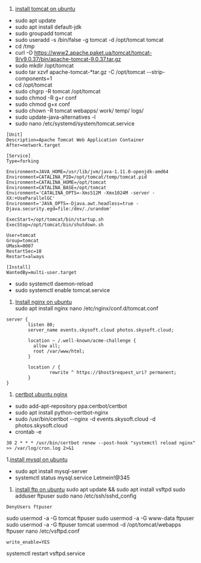 1. [install tomcat on ubuntu](https://www.digitalocean.com/community/tutorials/install-tomcat-9-ubuntu-1804-ru)  
* sudo apt update  
* sudo apt install default-jdk
* sudo groupadd tomcat
* sudo useradd -s /bin/false -g tomcat -d /opt/tomcat tomcat
* cd /tmp
* curl -O https://www2.apache.paket.ua/tomcat/tomcat-9/v9.0.37/bin/apache-tomcat-9.0.37.tar.gz
* sudo mkdir /opt/tomcat
* sudo tar xzvf apache-tomcat-*tar.gz -C /opt/tomcat --strip-components=1
* cd /opt/tomcat
* sudo chgrp -R tomcat /opt/tomcat
* sudo chmod -R g+r conf
* sudo chmod g+x conf
* sudo chown -R tomcat webapps/ work/ temp/ logs/
* sudo update-java-alternatives -l
* sudo nano /etc/systemd/system/tomcat.service
```text
[Unit]
Description=Apache Tomcat Web Application Container
After=network.target

[Service]
Type=forking

Environment=JAVA_HOME=/usr/lib/jvm/java-1.11.0-openjdk-amd64
Environment=CATALINA_PID=/opt/tomcat/temp/tomcat.pid
Environment=CATALINA_HOME=/opt/tomcat
Environment=CATALINA_BASE=/opt/tomcat
Environment='CATALINA_OPTS=-Xms512M -Xmx1024M -server -XX:+UseParallelGC'
Environment='JAVA_OPTS=-Djava.awt.headless=true -Djava.security.egd=file:/dev/./urandom'

ExecStart=/opt/tomcat/bin/startup.sh
ExecStop=/opt/tomcat/bin/shutdown.sh

User=tomcat
Group=tomcat
UMask=0007
RestartSec=10
Restart=always

[Install]
WantedBy=multi-user.target
```
* sudo systemctl daemon-reload
* sudo systemctl enable tomcat.service

1. [Install nginx on ubuntu](https://www.digitalocean.com/community/tutorials/nginx-ubuntu-18-04-ru)  
sudo apt install nginx
nano /etc/nginx/conf.d/tomcat.conf

```text
server {
        listen 80;
        server_name events.skysoft.cloud photos.skysoft.cloud;

        location ~ /.well-known/acme-challenge {
          allow all;
          root /var/www/html;
        }

        location / {
                rewrite ^ https://$host$request_uri? permanent;
        }
}
```


1. [certbot ubuntu nginx](https://www.digitalocean.com/community/tutorials/nginx-let-s-encrypt-ubuntu-18-04-ru)
* sudo add-apt-repository ppa:certbot/certbot
* sudo apt install python-certbot-nginx
* sudo /usr/bin/certbot --nginx -d events.skysoft.cloud -d photos.skysoft.cloud
* crontab -e
```text
30 2 * * * /usr/bin/certbot renew --post-hook "systemctl reload nginx" >> /var/log/cron.log 2>&1
```

1.[install mysql on ubuntu](https://www.digitalocean.com/community/tutorials/mysql-ubuntu-18-04-ru)
* sudo apt install mysql-server
* systemctl status mysql.service
Letmein!@345

1. [install ftp on ubuntu](https://devanswers.co/installing-ftp-server-vsftpd-ubuntu-18-04/)
sudo apt update && sudo apt install vsftpd
sudo adduser ftpuser
sudo nano /etc/ssh/sshd_config
```text
DenyUsers ftpuser
```
sudo usermod -a -G tomcat ftpuser
sudo usermod -a -G www-data ftpuser
sudo usermod -a -G ftpuser tomcat
usermod -d /opt/tomcat/webapps ftpuser
nano /etc/vsftpd.conf
```text
write_enable=YES
```
systemctl restart vsftpd.service
